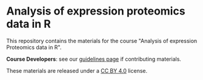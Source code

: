 # Analysis of expression proteomics data in R

This repository contains the materials for the course "Analysis of expression Proteomics data in R".

**Course Developers**: see our [guidelines page](https://cambiotraining.github.io/quarto-course-template/materials.html) if contributing materials.

These materials are released under a [CC BY 4.0](LICENSE.md) license.
